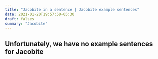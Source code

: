 ```yaml
---
title: "Jacobite in a sentence | Jacobite example sentences"
date: 2021-01-20T19:57:50+05:30
draft: falses
summary: "Jacobite"
---
```

## Unfortunately, we have no example sentences for Jacobite                 
